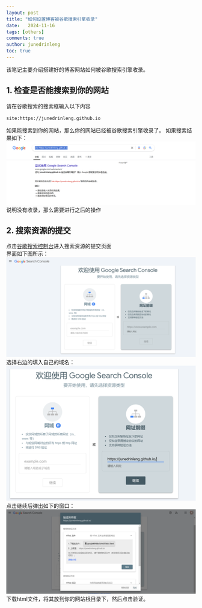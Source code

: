 ```yaml
---
layout: post
title: "如何设置博客被谷歌搜索引擎收录"
date:   2024-11-16
tags: [others]
comments: true
author: junedrinleng
toc: true
---
```



该笔记主要介绍搭建好的博客网站如何被谷歌搜索引擎收录。
<!-- more -->

## 1. 检查是否能搜索到你的网站
请在谷歌搜索的搜索框输入以下内容  
~~~
site:https://junedrinleng.github.io
~~~
  
如果能搜索到你的网站，那么你的网站已经被谷歌搜索引擎收录了。
如果搜索结果如下：  
![](https://raw.githubusercontent.com/JuneDrinleng/JuneDrinleng.github.io/main/img/2024-11-16-Google/20241116140630.png)  
说明没有收录，那么需要进行之后的操作  
## 2. 搜索资源的提交
点击[谷歌搜索控制台](https://search.google.com/search-console/welcome)进入搜索资源的提交页面  
界面如下图所示：  
![](https://raw.githubusercontent.com/JuneDrinleng/JuneDrinleng.github.io/main/img/2024-11-16-Google/20241116140829.png)  
选择右边的填入自己的域名：  
![](https://raw.githubusercontent.com/JuneDrinleng/JuneDrinleng.github.io/main/img/2024-11-16-Google/20241116140928.png)  
点击继续后弹出如下的窗口：  
![](https://raw.githubusercontent.com/JuneDrinleng/JuneDrinleng.github.io/main/img/2024-11-16-Google/20241116141027.png)  
下载html文件，将其放到你的网站根目录下，然后点击验证。
